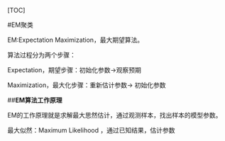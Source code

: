 [TOC]

#EM聚类

EM:Expectation Maximization，最大期望算法。

算法过程分为两个步骤：

Expectation，期望步骤：初始化参数$\to$观察预期

Maximization，最大化步骤：重新估计参数$\to$ 初始化参数

##**EM算法工作原理**

EM的工作原理就是求解最大思然估计，通过观测样本，找出样本的模型参数。

最大似然：Maximum Likelihood ，通过已知结果，估计参数

